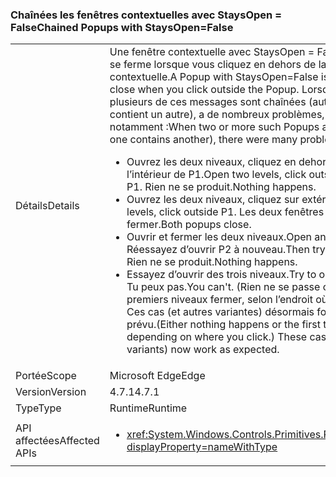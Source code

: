 ### <a name="chained-popups-with-staysopenfalse"></a><span data-ttu-id="b1cdb-101">Chaînées les fenêtres contextuelles avec StaysOpen = False</span><span class="sxs-lookup"><span data-stu-id="b1cdb-101">Chained Popups with StaysOpen=False</span></span>

|   |   |
|---|---|
|<span data-ttu-id="b1cdb-102">Détails</span><span class="sxs-lookup"><span data-stu-id="b1cdb-102">Details</span></span>|<span data-ttu-id="b1cdb-103">Une fenêtre contextuelle avec StaysOpen = False est supposée se ferme lorsque vous cliquez en dehors de la fenêtre contextuelle.</span><span class="sxs-lookup"><span data-stu-id="b1cdb-103">A Popup with StaysOpen=False is supposed to close when you click outside the Popup.</span></span> <span data-ttu-id="b1cdb-104">Lorsque deux ou plusieurs de ces messages sont chaînées (autrement dit, un contient un autre), a de nombreux problèmes, notamment :</span><span class="sxs-lookup"><span data-stu-id="b1cdb-104">When two or more such Popups are chained (i.e. one contains another), there were many problems, including:</span></span><ul><li><span data-ttu-id="b1cdb-105">Ouvrez les deux niveaux, cliquez en dehors de P2, mais à l’intérieur de P1.</span><span class="sxs-lookup"><span data-stu-id="b1cdb-105">Open two levels, click outside P2 but inside P1.</span></span>  <span data-ttu-id="b1cdb-106">Rien ne se produit.</span><span class="sxs-lookup"><span data-stu-id="b1cdb-106">Nothing happens.</span></span></li><li><span data-ttu-id="b1cdb-107">Ouvrez les deux niveaux, cliquez sur extérieur P1.</span><span class="sxs-lookup"><span data-stu-id="b1cdb-107">Open two levels, click outside P1.</span></span>  <span data-ttu-id="b1cdb-108">Les deux fenêtres contextuelles fermer.</span><span class="sxs-lookup"><span data-stu-id="b1cdb-108">Both popups close.</span></span></li><li><span data-ttu-id="b1cdb-109">Ouvrir et fermer les deux niveaux.</span><span class="sxs-lookup"><span data-stu-id="b1cdb-109">Open and close two levels.</span></span>  <span data-ttu-id="b1cdb-110">Réessayez d’ouvrir P2 à nouveau.</span><span class="sxs-lookup"><span data-stu-id="b1cdb-110">Then try to open P2 again.</span></span>  <span data-ttu-id="b1cdb-111">Rien ne se produit.</span><span class="sxs-lookup"><span data-stu-id="b1cdb-111">Nothing happens.</span></span></li><li><span data-ttu-id="b1cdb-112">Essayez d’ouvrir des trois niveaux.</span><span class="sxs-lookup"><span data-stu-id="b1cdb-112">Try to open three levels.</span></span>  <span data-ttu-id="b1cdb-113">Tu peux pas.</span><span class="sxs-lookup"><span data-stu-id="b1cdb-113">You can't.</span></span>  <span data-ttu-id="b1cdb-114">(Rien ne se passe ou les deux premiers niveaux fermer, selon l’endroit où vous cliquez.) Ces cas (et autres variantes) désormais fonctionner comme prévu.</span><span class="sxs-lookup"><span data-stu-id="b1cdb-114">(Either nothing happens or the first two levels close, depending on where you click.) These cases (and other variants) now work as expected.</span></span></li></ul>|
|<span data-ttu-id="b1cdb-115">Portée</span><span class="sxs-lookup"><span data-stu-id="b1cdb-115">Scope</span></span>|<span data-ttu-id="b1cdb-116">Microsoft Edge</span><span class="sxs-lookup"><span data-stu-id="b1cdb-116">Edge</span></span>|
|<span data-ttu-id="b1cdb-117">Version</span><span class="sxs-lookup"><span data-stu-id="b1cdb-117">Version</span></span>|<span data-ttu-id="b1cdb-118">4.7.1</span><span class="sxs-lookup"><span data-stu-id="b1cdb-118">4.7.1</span></span>|
|<span data-ttu-id="b1cdb-119">Type</span><span class="sxs-lookup"><span data-stu-id="b1cdb-119">Type</span></span>|<span data-ttu-id="b1cdb-120">Runtime</span><span class="sxs-lookup"><span data-stu-id="b1cdb-120">Runtime</span></span>|
|<span data-ttu-id="b1cdb-121">API affectées</span><span class="sxs-lookup"><span data-stu-id="b1cdb-121">Affected APIs</span></span>|<ul><li><xref:System.Windows.Controls.Primitives.Popup.StaysOpen?displayProperty=nameWithType></li></ul>|

